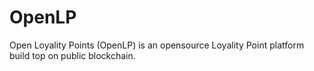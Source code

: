 # OpenLP
Open Loyality Points (OpenLP) is an opensource Loyality Point platform build top on public blockchain.
